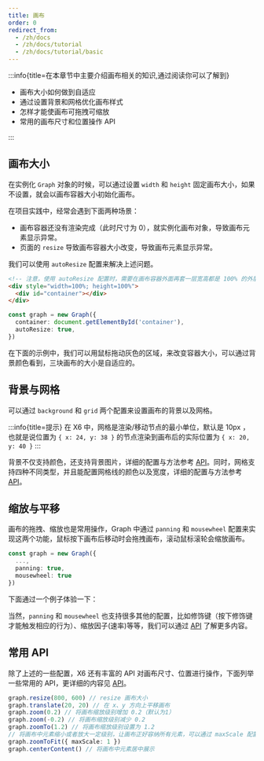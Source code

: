 ```yaml
---
title: 画布
order: 0
redirect_from:
  - /zh/docs
  - /zh/docs/tutorial
  - /zh/docs/tutorial/basic
---
```


:::info{title=在本章节中主要介绍画布相关的知识,通过阅读你可以了解到}

- 画布大小如何做到自适应
- 通过设置背景和网格优化画布样式
- 怎样才能使画布可拖拽可缩放
- 常用的画布尺寸和位置操作 API

:::

## 画布大小

在实例化 `Graph` 对象的时候，可以通过设置 `width` 和 `height` 固定画布大小，如果不设置，就会以画布容器大小初始化画布。

在项目实践中，经常会遇到下面两种场景：

- 画布容器还没有渲染完成（此时尺寸为 0），就实例化画布对象，导致画布元素显示异常。
- 页面的 `resize` 导致画布容器大小改变，导致画布元素显示异常。

我们可以使用 `autoResize` 配置来解决上述问题。

```html
<!-- 注意，使用 autoResize 配置时，需要在画布容器外面再套一层宽高都是 100% 的外层容器，在外层容器上监听尺寸改变，当外层容器大小改变时，画布自动重新计算宽高以及元素位置。 -->
<div style="width=100%; height=100%">
  <div id="container"></div>
</div>
```

```ts
const graph = new Graph({
  container: document.getElementById('container'),
  autoResize: true,
})
```

在下面的示例中，我们可以用鼠标拖动灰色的区域，来改变容器大小，可以通过背景颜色看到，三块画布的大小是自适应的。

<code id="auto-resize" src="@/src/tutorial/basic/graph/auto-resize/index.tsx"></code>

## 背景与网格

可以通过 `background` 和 `grid` 两个配置来设置画布的背景以及网格。

<code id="background-grid" src="@/src/tutorial/basic/graph/background-grid/index.tsx"></code>

:::info{title=提示}
在 X6 中，网格是渲染/移动节点的最小单位，默认是 10px ，也就是说位置为 `{ x: 24, y: 38 }` 的节点渲染到画布后的实际位置为 `{ x: 20, y: 40 }`
:::

背景不仅支持颜色，还支持背景图片，详细的配置与方法参考 [API](/zh/docs/api/graph/background)。同时，网格支持四种不同类型，并且能配置网格线的颜色以及宽度，详细的配置与方法参考 [API](/zh/docs/api/graph/grid)。

## 缩放与平移

画布的拖拽、缩放也是常用操作，Graph 中通过 `panning` 和 `mousewheel` 配置来实现这两个功能，鼠标按下画布后移动时会拖拽画布，滚动鼠标滚轮会缩放画布。

```ts
const graph = new Graph({
  ...,
  panning: true,
  mousewheel: true
})
```

下面通过一个例子体验一下：

<code id="panning-mousewheel" src="@/src/tutorial/basic/graph/panning-mousewheel/index.tsx"></code>

当然，`panning` 和 `mousewheel` 也支持很多其他的配置，比如修饰键（按下修饰键才能触发相应的行为）、缩放因子(速率)等等，我们可以通过 [API](/zh/docs/api/graph/mousewheel) 了解更多内容。

## 常用 API

除了上述的一些配置，X6 还有丰富的 API 对画布尺寸、位置进行操作，下面列举一些常用的 API，更详细的内容见 [API](/zh/docs/api/graph/transform)。

```ts
graph.resize(800, 600) // resize 画布大小
graph.translate(20, 20) // 在 x、y 方向上平移画布
graph.zoom(0.2) // 将画布缩放级别增加 0.2（默认为1）
graph.zoom(-0.2) // 将画布缩放级别减少 0.2
graph.zoomTo(1.2) // 将画布缩放级别设置为 1.2
// 将画布中元素缩小或者放大一定级别，让画布正好容纳所有元素，可以通过 maxScale 配置最大缩放级别
graph.zoomToFit({ maxScale: 1 })
graph.centerContent() // 将画布中元素居中展示
```

<code id="transform" src="@/src/tutorial/basic/graph/transform/index.tsx"></code>
